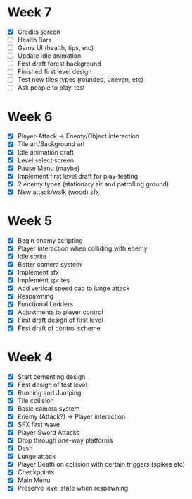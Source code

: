 # Week 7
- [x] Credits screen
- [ ] Health Bars
- [ ] Game UI (health, tips, etc)
- [ ] Update idle animation 
- [ ] First draft forest background 
- [ ] Finished first level design
- [ ] Test new tiles types (rounded, uneven, etc) 
- [ ] Ask people to play-test 

# Week 6
- [x] Player-Attack -> Enemy/Object interaction
- [x] Tile art/Background art
- [x] Idle animation draft
- [x] Level select screen
- [x] Pause Menu (maybe)
- [x] Implement first level draft for play-testing
- [x] 2 enemy types (stationary air and patrolling ground) 
- [x] New attack/walk (wood) sfx

# Week 5
- [x] Begin enemy scripting
- [x] Player interaction when colliding with enemy 
- [x] Idle sprite
- [x] Better camera system
- [x] Implement sfx
- [x] Implement sprites
- [x] Add vertical speed cap to lunge attack
- [x] Respawning
- [x] Functional Ladders 
- [x] Adjustments to player control
- [x] First draft design of first level 
- [x] First draft of control scheme 

# Week 4
- [x] Start cementing design
- [x] First design of test level
- [x] Running and Jumping
- [x] Tile collision
- [x] Basic camera system
- [x] Enemy (Attack?) -> Player interaction
- [x] SFX first wave
- [x] Player Sword Attacks
- [x] Drop through one-way platforms
- [x] Dash
- [x] Lunge attack
- [x] Player Death on collision with certain triggers (spikes etc)
- [x] Checkpoints
- [x] Main Menu
- [x] Preserve level state when respawning
